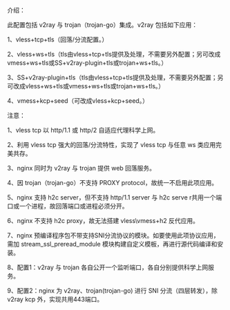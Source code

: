 介绍：

此配置包括 v2ray 与 trojan（trojan-go）集成。v2ray 包括如下应用：

1、vless+tcp+tls（回落/分流配置。）

2、vless+ws+tls（tls由vless+tcp+tls提供及处理，不需要另外配置；另可改成vmess+ws+tls或SS+v2ray-plugin+tls或trojan+ws+tls。）

3、SS+v2ray-plugin+tls（tls由vless+tcp+tls提供及处理，不需要另外配置；另可改成vless+ws+tls或vmess+ws+tls或trojan+ws+tls。）

4、vmess+kcp+seed（可改成vless+kcp+seed。）


注意：

1、vless tcp 以 http/1.1 或 http/2 自适应代理科学上网。

2、利用 vless tcp 强大的回落/分流特性，实现了 vless tcp 与任意 ws 类应用完美共存。

3、nginx 同时为 v2ray 与 trojan 提供 web 回落服务。

4、因 trojan（trojan-go）不支持 PROXY protocol，故统一不启用此项应用。

5、nginx 支持 h2c server，但不支持 http/1.1 server 与 h2c serve r共用一个端口或一个进程，故回落端口或进程必须分开。

6、nginx 不支持 h2c proxy，故无法搭建 vless\vmess+h2 反代应用。

7、nginx 预编译程序包不带支持SNI分流协议的模块。如要使用此项协议应用，需加 stream_ssl_preread_module 模块构建自定义模板，再进行源代码编译和安装。

8、配置1：v2ray 与 trojan 各自公开一个监听端口，各自分别提供科学上网服务。

9、配置2：nginx 为 v2ray、trojan(trojan-go) 进行 SNI 分流（四层转发），除 v2ray kcp 外，实现共用443端口。

